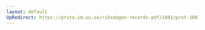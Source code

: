 ```yaml
---
layout: default
UpRedirect: https://pruto.im.uu.se/riksdagen-records-pdf/1881/prot-1881--ak--010/prot-1881--ak--010_024.pdf
---
```

